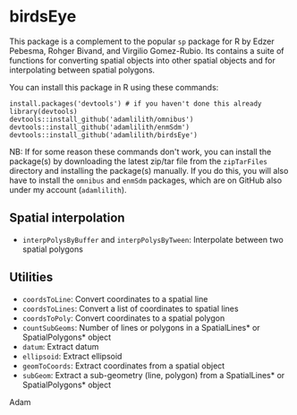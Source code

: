 # birdsEye
This package is a complement to the popular `sp` package for R by Edzer Pebesma, Rohger Bivand, and Virgilio Gomez-Rubio. Its contains a suite of functions for converting spatial objects into other spatial objects and for interpolating between spatial polygons.

You can install this package in R using these commands:

`install.packages('devtools') # if you haven't done this already`  
`library(devtools)`  
`devtools::install_github('adamlilith/omnibus')`  
`devtools::install_github('adamlilith/enmSdm')`  
`devtools::install_github('adamlilith/birdsEye')`  

NB: If for some reason these commands don't work, you can install the package(s) by downloading the latest zip/tar file from the `zipTarFiles` directory and installing the package(s) manually. If you do this, you will also have to install the `omnibus` and `enmSdm` packages, which are on GitHub also under my account (`adamlilith`).

## Spatial interpolation
* `interpPolysByBuffer` and `interpPolysByTween`: Interpolate between two spatial polygons

## Utilities
* `coordsToLine`: Convert coordinates to a spatial line
* `coordsToLines`: Convert a list of coordinates to spatial lines
* `coordsToPoly`: Convert coordinates to a spatial polygon
* `countSubGeoms`: Number of lines or polygons in a SpatialLines* or SpatialPolygons* object
* `datum`: Extract datum
* `ellipsoid`: Extract ellipsoid
* `geomToCoords`: Extract coordinates from a spatial object
* `subGeom`: Extract a sub-geometry (line, polygon) from a SpatialLines* or SpatialPolygons* object

Adam